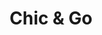 ---
title: "Chic & Go"
url: /ciudad-autonoma-de-buenos-aires/chic-y-go-holmberg/
shop: peluquería
---